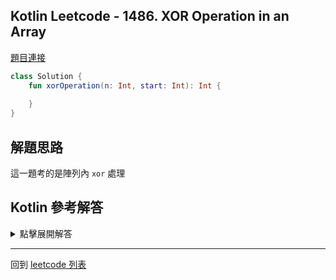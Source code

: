 ## Kotlin Leetcode - 1486. XOR Operation in an Array

[題目連接](https://leetcode.com/problems/xor-operation-in-an-array/)

```kotlin
class Solution {
    fun xorOperation(n: Int, start: Int): Int {
        
    }
}
```

## 解題思路

這一題考的是陣列內 `xor` 處理

## Kotlin 參考解答

<details>
  <summary>點擊展開解答</summary>

單一表達式的解法如下

```kotlin
class Solution {
    fun xorOperation(n: Int, start: Int) =
        List(n) { start + 2 * it }
            .foldRight(0) { acc, c -> acc xor c }
}
```

</details>

------

回到 [leetcode 列表](index.md)

